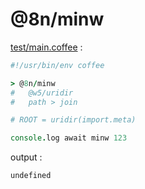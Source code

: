 [‼️]: ✏️README.mdt

# @8n/minw

[test/main.coffee](./test/main.coffee) :

```coffee
#!/usr/bin/env coffee

> @8n/minw
#   @w5/uridir
#   path > join

# ROOT = uridir(import.meta)

console.log await minw 123
```

output :

```
undefined
```
